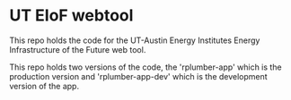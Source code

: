 # UT EIoF webtool

This repo holds the code for the UT-Austin Energy Institutes Energy Infrastructure of the Future web tool. 

This repo holds two versions of the code, the 'rplumber-app' which is the production version and 'rplumber-app-dev' which is the development version of the app.
